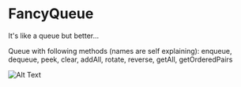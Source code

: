# FancyQueue
It's like a queue but better...




Queue with following methods (names are self explaining): enqueue, dequeue, peek, clear, addAll, rotate, reverse, getAll, getOrderedPairs



![Alt Text]([https://media.giphy.com/media/vFKqnCdLPNOKc/giphy.gif](https://media4.giphy.com/media/xT5LMuVtaVYI03uXsc/giphy.gif?cid=790b7611140bf3902f4c2cc70540187bc3cc27e065728dcb&rid=giphy.gif))


